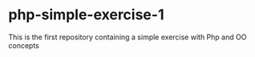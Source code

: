 # php-simple-exercise-1
This is the first repository containing a simple exercise with Php and OO concepts
